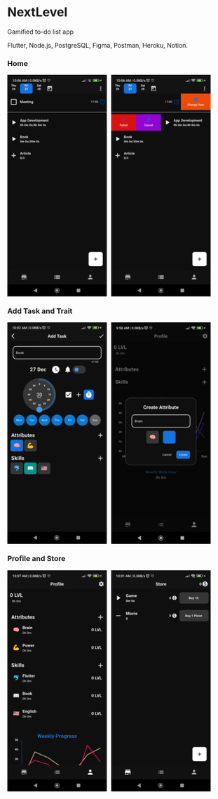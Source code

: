 # NextLevel

Gamified to-do list app

Flutter, Node.js, PostgreSQL, Figma, Postman, Heroku, Notion.


### Home
<div style="display: flex;">
  <img src="images/home.jpg" style="width: 45%; margin-right: 10px;">
  <img src="images/home2.jpg" style="width: 45%;">
</div>

### Add Task and Trait
<div style="display: flex;">
  <img src="images/add_task.jpg" style="width: 45%; margin-right: 10px;">
  <img src="images/add_trait.jpg" style="width: 45%;">
</div>

### Profile and Store
<div style="display: flex;">
  <img src="images/profile.jpg" style="width: 45%; margin-right: 10px;">
  <img src="images/store.jpg" style="width: 45%;">
</div>
